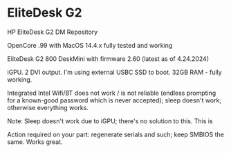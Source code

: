# EliteDesk G2
 HP EliteDesk G2 DM Repository

OpenCore .99 with MacOS 14.4.x fully tested and working

EliteDesk G2 800 DeskMini with firmware 2.60 (latest as of 4.24.2024)

iGPU.  2 DVI output.  I'm using external USBC SSD to boot.  32GB RAM - fully working.

Integrated Intel Wifi/BT does not work / is not reliable (endless prompting for a known-good password which is never accepted); sleep doesn't work; otherwise everything works.  

Note: Sleep doesn't work due to iGPU; there's no solution to this.  This is 

Action required on your part: regenerate serials and such; keep SMBIOS the same.  Works great.
